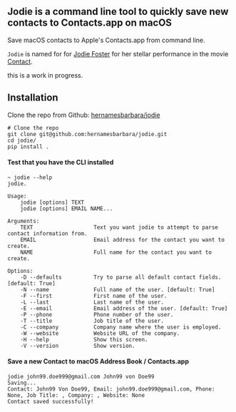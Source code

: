 ## Jodie is a command line tool to quickly save new contacts to Contacts.app on macOS

Save macOS contacts to Apple's Contacts.app from command line.

`Jodie` is named for for [Jodie Foster](https://en.wikipedia.org/wiki/Jodie_Foster) for her stellar performance in the movie[ Contact](<https://en.wikipedia.org/wiki/Contact_(1997_American_film)>).

this is a work in progress.

## Installation

Clone the repo from Github: [hernamesbarbara/jodie](https://github.com/hernamesbarbara/jodie)

```
# Clone the repo
git clone git@github.com:hernamesbarbara/jodie.git
cd jodie/
pip install .
```

#### Test that you have the CLI installed

```
~ jodie --help
jodie.

Usage:
    jodie [options] TEXT
    jodie [options] EMAIL NAME...

Arguments:
    TEXT                   Text you want jodie to attempt to parse contact information from.
    EMAIL                  Email address for the contact you want to create.
    NAME                   Full name for the contact you want to create.

Options:
    -D --defaults          Try to parse all default contact fields. [default: True]
    -N --name              Full name of the user. [default: True]
    -F --first             First name of the user.
    -L --last              Last name of the user.
    -E --email             Email address of the user. [default: True]
    -P --phone             Phone number of the user.
    -T --title             Job title of the user.
    -C --company           Company name where the user is employed.
    -W --website           Website URL of the company.
    -H --help              Show this screen.
    -V --version           Show version.

```

#### Save a new Contact to macOS Address Book / Contacts.app

```
jodie john99.doe999@gmail.com John99 von Doe99
Saving...
Contact: John99 Von Doe99, Email: john99.doe999@gmail.com, Phone: None, Job Title: , Company: , Website: None
Contact saved successfully!

```
